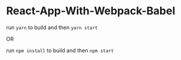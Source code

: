 # React-App-With-Webpack-Babel
run `yarn` to build and then `yarn start` 

OR

run `npm install` to build and then `npm start`
